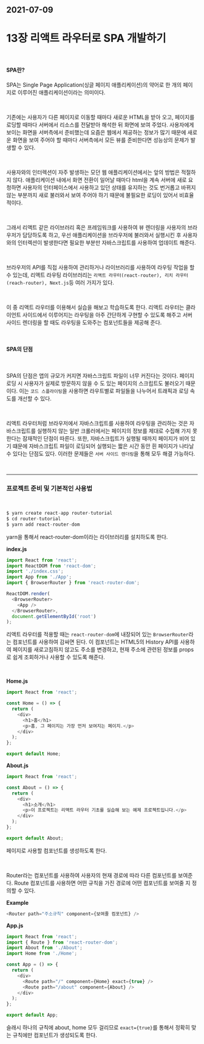 ## 2021-07-09

# 13장 리액트 라우터로 SPA 개발하기

<br>

#### **SPA란?**

SPA는 Single Page Application(싱글 페이지 애플리케이션)의 약어로 한 개의 페이지로 이루어진 애플리케이션이라는 의미이다.

<br>

기존에는 사용자가 다른 페이지로 이동할 때마다 새로운 HTML을 받아 오고, 페이지를 로딩할 때마다 서버에서 리소스를 전달받아 해석한 뒤 화면에 보여 주었다. 사용자에게 보이는 화면을 서버측에서 준비했는데 요즘은 웹에서 제공하는 정보가 많기 때문에 새로운 화면을 보여 주어야 할 때마다 서버측에서 모든 뷰를 준비한다면 성능상의 문제가 발생할 수 있다.

<br>

사용자와의 인터렉션이 자주 발생하는 모던 웹 애플리케이션에서는 앞의 방법은 적절하지 않다. 애플리케이션 내에서 화면 전환이 일어날 때마다 html을 계속 서버에 새로 요청하면 사용자의 인터페이스에서 사용하고 있던 상태를 유지하는 것도 번거롭고 바뀌지 않는 부분까지 새로 불러와서 보여 주어야 하기 때문에 불필요한 로딩이 있어서 비효율적이다.

<br>

그래서 리액트 같은 라이브러리 혹은 프레임워크를 사용하여 뷰 렌더링을 사용자의 브라우저가 담당하도록 하고, 우선 애플리케이션을 브라우저에 불러와서 실행시킨 후 사용자와의 인터렉션이 발생한다면 필요한 부분만 자바스크립트를 사용하여 업데이트 해준다.

<br>

브라우저의 API를 직접 사용하여 관리하거나 라이브러리를 사용하여 라우팅 작업을 할 수 있는데, 리액트 라우팅 라이브러리는 `리액트 라우터(react-router), 리치 라우터(reach-router), Next.js`등 여러 가지가 있다.

<br>

이 중 리액트 라우터를 이용해서 실습을 해보고 학습하도록 한다. 리액트 라우터는 클라이언트 사이드에서 이루어지는 라우팅을 아주 간단하게 구현할 수 있도록 해주고 서버 사이드 렌더링을 할 때도 라우팅을 도와주는 컴포넌트들을 제공해 준다.

<br>

#### **SPA의 단점**

<br>

SPA의 단점은 앱의 규모가 커지면 자바스크립트 파일이 너무 커진다는 것이다. 페이지 로딩 시 사용자가 실제로 방문하지 않을 수 도 있는 페이지의 스크립트도 불러오기 때문이다. 이는 `코드 스플라이팅`을 사용하면 라우트별로 파일들을 나누어서 트래픽과 로딩 속도를 개선할 수 있다.

<br>

리액트 라우터처럼 브라우저에서 자바스크립트를 사용하여 라우팅을 관리하는 것은 자바스크립트를 실행하지 않는 일반 크롤러에서는 페이지의 정보를 제대로 수집해 가지 못한다는 잠재적인 단점이 따른다. 또한, 자바스크립트가 실행될 때까지 페이지가 비어 있기 떄문에 자바스크립트 파일이 로딩되어 실행되는 짧은 시간 동안 흰 페이지가 나타날 수 있다는 단점도 있다. 이러한 문제들은 `서버 사이드 렌더링`을 통해 모두 해결 가능하다.

<br>

---

### 프로젝트 준비 및 기본적인 사용법

<br>

```s
$ yarn create react-app router-tutorial
$ cd router-tutorial
$ yarn add react-router-dom
```

yarn을 통해서 react-router-dom이라는 라이브러리를 설치하도록 한다.

**index.js**

```js
import React from 'react';
import ReactDOM from 'react-dom';
import './index.css';
import App from './App';
import { BrowserRouter } from 'react-router-dom';

ReactDOM.render(
  <BrowserRouter>
    <App />
  </BrowserRouter>,
  document.getElementById('root')
);
```

리액트 라우터를 적용할 때는 `react-router-dom`에 내장되어 있는 `BrowserRouter`라는 컴포넌트를 사용하여 감싸면 된다. 이 컴포넌트는 HTML5의 History API를 사용하여 페이지를 새로고침하지 않고도 주소를 변경하고, 현재 주소에 관련된 정보를 props로 쉽게 조회하거나 사용할 수 있도록 해준다.

<br>

**Home.js**

```js
import React from 'react';

const Home = () => {
  return (
    <div>
      <h1>홈</h1>
      <p>홈, 그 페이지는 가장 먼저 보여지는 페이지.</p>
    </div>
  );
};

export default Home;
```

**About.js**

```js
import React from 'react';

const About = () => {
  return (
    <div>
      <h1>소개</h1>
      <p>이 프로젝트는 리액트 라우터 기초를 실습해 보는 예제 프로젝트입니다.</p>
    </div>
  );
};

export default About;
```

페이지로 사용할 컴포넌트를 생성하도록 한다.

<br>

Router라는 컴포넌트를 사용하여 사용자의 현재 경로에 따라 다른 컴포넌트를 보여준다. Route 컴포넌트를 사용하면 어떤 규칙을 가진 경로에 어떤 컴포넌트를 보여줄 지 정의할 수 있다.

**Example**

```js
<Router path="주소규칙" component={보여줄 컴포넌트} />
```

**App.js**

```js
import React from 'react';
import { Route } from 'react-router-dom';
import About from './About';
import Home from './Home';

const App = () => {
  return (
    <div>
      <Route path="/" component={Home} exact={true} />
      <Route path="/about" component={About} />
    </div>
  );
};

export default App;
```

슬래시 하나의 규칙에 about, home 모두 걸리므로 `exact={true}`를 통해서 정확히 맞는 규칙에만 컴포넌트가 생성되도록 한다.
